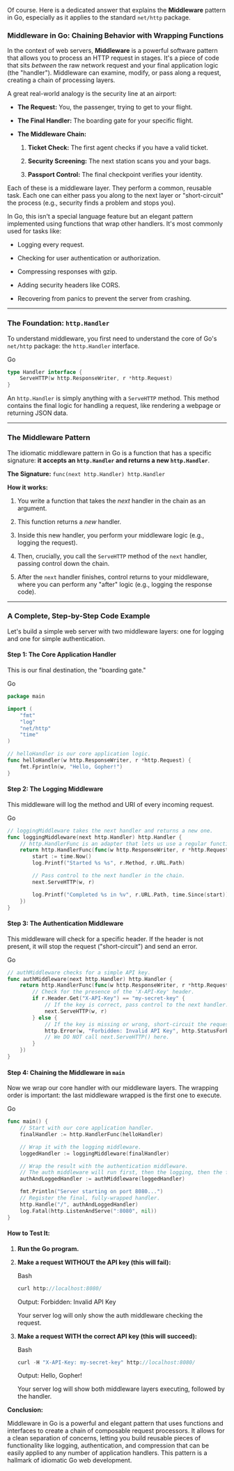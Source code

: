 Of course. Here is a dedicated answer that explains the **Middleware** pattern in Go, especially as it applies to the standard `net/http` package.

### **Middleware in Go: Chaining Behavior with Wrapping Functions**

In the context of web servers, **Middleware** is a powerful software pattern that allows you to process an HTTP request in stages. It's a piece of code that sits _between_ the raw network request and your final application logic (the "handler"). Middleware can examine, modify, or pass along a request, creating a chain of processing layers.

A great real-world analogy is the security line at an airport:

- **The Request:** You, the passenger, trying to get to your flight.
    
- **The Final Handler:** The boarding gate for your specific flight.
    
- **The Middleware Chain:**
    
    1. **Ticket Check:** The first agent checks if you have a valid ticket.
        
    2. **Security Screening:** The next station scans you and your bags.
        
    3. **Passport Control:** The final checkpoint verifies your identity.
        

Each of these is a middleware layer. They perform a common, reusable task. Each one can either pass you along to the next layer or "short-circuit" the process (e.g., security finds a problem and stops you).

In Go, this isn't a special language feature but an elegant pattern implemented using functions that wrap other handlers. It's most commonly used for tasks like:

- Logging every request.
    
- Checking for user authentication or authorization.
    
- Compressing responses with gzip.
    
- Adding security headers like CORS.
    
- Recovering from panics to prevent the server from crashing.
    

---

### The Foundation: `http.Handler`

To understand middleware, you first need to understand the core of Go's `net/http` package: the `http.Handler` interface.

Go

```Go
type Handler interface {
    ServeHTTP(w http.ResponseWriter, r *http.Request)
}
```

An `http.Handler` is simply anything with a `ServeHTTP` method. This method contains the final logic for handling a request, like rendering a webpage or returning JSON data.

---

### The Middleware Pattern

The idiomatic middleware pattern in Go is a function that has a specific signature: **it accepts an `http.Handler` and returns a new `http.Handler`**.

**The Signature:** `func(next http.Handler) http.Handler`

**How it works:**

1. You write a function that takes the _next_ handler in the chain as an argument.
    
2. This function returns a _new_ handler.
    
3. Inside this new handler, you perform your middleware logic (e.g., logging the request).
    
4. Then, crucially, you call the `ServeHTTP` method of the `next` handler, passing control down the chain.
    
5. After the `next` handler finishes, control returns to your middleware, where you can perform any "after" logic (e.g., logging the response code).
    

---

### A Complete, Step-by-Step Code Example

Let's build a simple web server with two middleware layers: one for logging and one for simple authentication.

#### Step 1: The Core Application Handler

This is our final destination, the "boarding gate."

Go

```Go
package main

import (
	"fmt"
	"log"
	"net/http"
	"time"
)

// helloHandler is our core application logic.
func helloHandler(w http.ResponseWriter, r *http.Request) {
	fmt.Fprintln(w, "Hello, Gopher!")
}
```

#### Step 2: The Logging Middleware

This middleware will log the method and URI of every incoming request.

Go

```Go
// loggingMiddleware takes the next handler and returns a new one.
func loggingMiddleware(next http.Handler) http.Handler {
	// http.HandlerFunc is an adapter that lets us use a regular function as a handler.
	return http.HandlerFunc(func(w http.ResponseWriter, r *http.Request) {
		start := time.Now()
		log.Printf("Started %s %s", r.Method, r.URL.Path)

		// Pass control to the next handler in the chain.
		next.ServeHTTP(w, r)

		log.Printf("Completed %s in %v", r.URL.Path, time.Since(start))
	})
}
```

#### Step 3: The Authentication Middleware

This middleware will check for a specific header. If the header is not present, it will stop the request ("short-circuit") and send an error.

Go

```Go
// authMiddleware checks for a simple API key.
func authMiddleware(next http.Handler) http.Handler {
	return http.HandlerFunc(func(w http.ResponseWriter, r *http.Request) {
		// Check for the presence of the 'X-API-Key' header.
		if r.Header.Get("X-API-Key") == "my-secret-key" {
			// If the key is correct, pass control to the next handler.
			next.ServeHTTP(w, r)
		} else {
			// If the key is missing or wrong, short-circuit the request.
			http.Error(w, "Forbidden: Invalid API Key", http.StatusForbidden)
			// We DO NOT call next.ServeHTTP() here.
		}
	})
}
```

#### Step 4: Chaining the Middleware in `main`

Now we wrap our core handler with our middleware layers. The wrapping order is important: the last middleware wrapped is the first one to execute.

Go

```Go
func main() {
	// Start with our core application handler.
	finalHandler := http.HandlerFunc(helloHandler)

	// Wrap it with the logging middleware.
	loggedHandler := loggingMiddleware(finalHandler)

	// Wrap the result with the authentication middleware.
	// The auth middleware will run first, then the logging, then the final handler.
	authAndLoggedHandler := authMiddleware(loggedHandler)

	fmt.Println("Server starting on port 8080...")
	// Register the final, fully-wrapped handler.
	http.Handle("/", authAndLoggedHandler)
	log.Fatal(http.ListenAndServe(":8080", nil))
}
```

#### How to Test It:

1. **Run the Go program.**
    
2. **Make a request WITHOUT the API key (this will fail):**
    
    Bash
    
    ```Go
    curl http://localhost:8080/
    ```
    
    Output: Forbidden: Invalid API Key
    
    Your server log will only show the auth middleware checking the request.
    
3. **Make a request WITH the correct API key (this will succeed):**
    
    Bash
    
    ```Go
    curl -H "X-API-Key: my-secret-key" http://localhost:8080/
    ```
    
    Output: Hello, Gopher!
    
    Your server log will show both middleware layers executing, followed by the handler.
    

**Conclusion:**

Middleware in Go is a powerful and elegant pattern that uses functions and interfaces to create a chain of composable request processors. It allows for a clean separation of concerns, letting you build reusable pieces of functionality like logging, authentication, and compression that can be easily applied to any number of application handlers. This pattern is a hallmark of idiomatic Go web development.